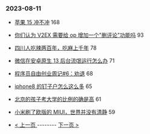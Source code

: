 ### 2023-08-11 
- [苹果 15 冲不冲](https://www.v2ex.com/t/964300) 168
- [你们认为 V2EX 需要给 op 增加一个"删评论"功能吗](https://www.v2ex.com/t/964292) 93
- [四川人吃辣两百年，吃麻上千年](https://www.v2ex.com/t/964302) 78
- [微信在安卓原生 13 后台流氓运行怎么办](https://www.v2ex.com/t/964295) 71
- [程序员自由创业周记#6：劝退](https://www.v2ex.com/t/964322) 68
- [iphone8 的钉子户怎么这么多](https://www.v2ex.com/t/964355) 65
- [北京的孩子考大学的比例的确是高](https://www.v2ex.com/t/964356) 61
- [小米刷了欧版的 MIUI，世界并没有清静](https://www.v2ex.com/t/964390) 59 

- [ < 上一页 ](https://github.com/able8/v2ex-hot-record/blob/master/2023-08-10.md) -------- [ 下一页 > ](https://github.com/able8/v2ex-hot-record/blob/master/2023-08-12.md)